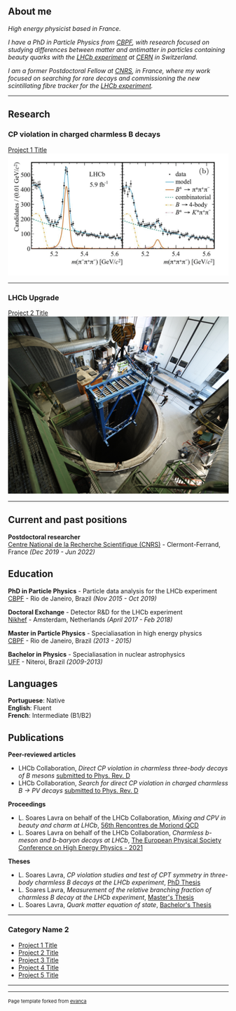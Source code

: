 ## About me

_High energy physicist based in France._ <br>

_I have a PhD in Particle Physics from <a href="https://www.gov.br/cbpf/pt-br">CBPF</a>, with research focused on studying 
differences between matter and antimatter in particles containing beauty quarks with the <a href="https://lhcb-outreach.web.cern.ch/">LHCb experiment</a> at <a href="https://home.cern/">CERN</a> in Switzerland._ <br>

_I am a former Postdoctoral Fellow at <a href="https://www.cnrs.fr/">CNRS</a>, in France, where my work focused on 
  searching for rare decays and commissioning the new scintillating fibre tracker for the <a href="https://lhcb-outreach.web.cern.ch/">LHCb experiment</a>._ <br>

---

## Research 

### CP violation in charged charmless B decays 
[Project 1 Title](/sample_page)
<img src="images/Xic.gif?raw=true"/>

---

### LHCb Upgrade
[Project 2 Title](/pdf/sample_presentation.pdf)
<img src="images/scifi.jpg?raw=true"/>


---


## Current and past positions
**Postdoctoral researcher** <br>
[Centre National de la Recherche Scientifique (CNRS)](https://www.cnrs.fr/) - Clermont-Ferrand, France _(Dec 2019 - Jun 2022)_ <br>

## Education

**PhD in Particle Physics** - Particle data analysis for the LHCb experiment <br>
[CBPF](https://www.gov.br/cbpf/pt-br) - Rio de Janeiro, Brazil _(Nov 2015 - Oct 2019)_ <br>

**Doctoral Exchange** - Detector R&D for the LHCb experiment <br>
[Nikhef](https://www.nikhef.nl/) - Amsterdam, Netherlands _(April 2017 - Feb 2018)_ <br>

**Master in Particle Physics** - Specialiasation in high energy physics <br>
[CBPF](https://www.gov.br/cbpf/pt-br) - Rio de Janeiro, Brazil _(2013 - 2015)_

**Bachelor in Physics** - Specialiasation in nuclear astrophysics<br>
[UFF](https://portal.if.uff.br/) - Niteroi, Brazil _(2009-2013)_

## Languages

**Portuguese**: Native <br>
**English**: Fluent <br>
**French**: Intermediate (B1/B2)

## Publications
**Peer-reviewed articles**<br>
  - LHCb Collaboration, _Direct CP violation in charmless three-body decays of B mesons_ [submitted to Phys. Rev. D](https://arxiv.org/abs/2206.07622)
  - LHCb Collaboration, _Search for direct CP violation in charged charmless B &rarr; PV decays_ [submitted to Phys. Rev. D](https://arxiv.org/pdf/2206.02038.pdf)  <br>
 
**Proceedings** <br>
  - L. Soares Lavra on behalf of the LHCb Collaboration, _Mixing and CPV in beauty and charm at LHCb_, [56th Rencontres de Moriond QCD](https://arxiv.org/pdf/2205.11937v2.pdf)
  - L. Soares Lavra on behalf of the LHCb Collaboration, _Charmless b-meson and b-baryon decays at LHCb_, [The European Physical Society Conference on High Energy Physics - 2021](https://pos.sissa.it/398/522)  <br>
 
**Theses** <br>
  - L. Soares Lavra, _CP violation studies and test of CPT symmetry in three-body charmless B decays
at the LHCb experiment_, [PhD Thesis](https://www.cbpf.br)
  - L. Soares Lavra, _Measurement of the relative branching fraction of charmless B decay at the LHCb experiment_, [Master's Thesis](http://cbpfindex.cbpf.br/publication_pdfs/Disserta%C3%A7%C3%A3o%20final%20-%20La%C3%ADs%20Lavra.2016_09_21_16_48_40.pdf)  
  - L. Soares Lavra, _Quark matter equation of state_, [Bachelor's Thesis](https://github.com/laislavra/laislavra.github.io/blob/master/pdf/Monografia-Bachelor_LaisSoaresLavra.pdf)

---



### Category Name 2

- [Project 1 Title](http://example.com/)
- [Project 2 Title](http://example.com/)
- [Project 3 Title](http://example.com/)
- [Project 4 Title](http://example.com/)
- [Project 5 Title](http://example.com/)

---




---
<p style="font-size:11px">Page template forked from <a href="https://github.com/evanca/quick-portfolio">evanca</a></p>
<!-- Remove above link if you don't want to attibute -->
